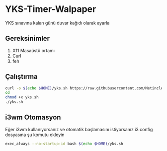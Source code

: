 # YKS-Timer-Walpaper
YKS sınavına kalan günü duvar kağıdı olarak ayarla 

## Gereksinimler
1. X11 Masaüstü ortamı
2. Curl
3. feh

## Çalıştırma

```bash
curl -o $(echo $HOME)/yks.sh https://raw.githubusercontent.com/Metincloup/YKS-Timer-Walpaper/main/yks.sh
cd
chmod +x yks.sh
./yks.sh
```

## i3wm Otomasyon
Eğer i3wm kullanıyorsanız ve otomatik başlamasını istiyorsanız i3 config dosyasına şu komutu ekleyin

```bash
exec_always --no-startup-id bash $(echo $HOME)/yks.sh
```
